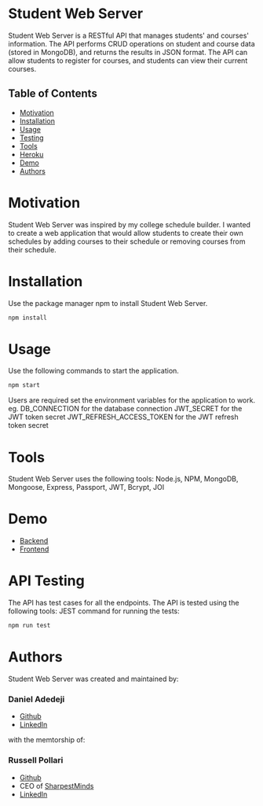 # Student Web Server

Student Web Server is a RESTful API that manages students' and courses' information. The API performs CRUD operations on student and course data (stored in MongoDB), and returns the results in JSON format. The API can allow students to register for courses, and students can view their current courses.

## Table of Contents

- [Motivation](#motivation)
- [Installation](#installation)
- [Usage](#usage)
- [Testing](#api-testing)
- [Tools](#tools)
- [Heroku](#heroku)
- [Demo](#demo)
- [Authors](#authors)

# Motivation

Student Web Server was inspired by my college schedule builder. I wanted to create a web application that would allow students to create their own schedules by adding courses to their schedule or removing courses from their schedule.

# Installation

Use the package manager npm to install Student Web Server.

```bash
npm install
```

# Usage

Use the following commands to start the application.

```bash
npm start
```

Users are required set the environment variables for the application to work.
eg.
DB_CONNECTION for the database connection
JWT_SECRET for the JWT token secret
JWT_REFRESH_ACCESS_TOKEN for the JWT refresh token secret

# Tools

Student Web Server uses the following tools:
Node.js, NPM, MongoDB, Mongoose, Express, Passport, JWT, Bcrypt, JOI

# Demo

- [Backend](https://danielstudent-api.herokuapp.com/api)
- [Frontend](https://github.com/Daniel-olaO/student-app)

# API Testing

The API has test cases for all the endpoints.
The API is tested using the following tools:
JEST
command for running the tests:

```bash
npm run test
```

# Authors

Student Web Server was created and maintained by:

### Daniel Adedeji

- [Github](https://github.com/Daniel-olaO)
- [LinkedIn](https://www.linkedin.com/in/daniel-adedeji-1a996220a/)

with the memtorship of:

### Russell Pollari

- [Github](https://github.com/Russell-Pollari)
- CEO of [SharpestMinds](https://www.sharpestminds.com/)
- [LinkedIn](https://www.linkedin.com/in/russell-pollari/)
